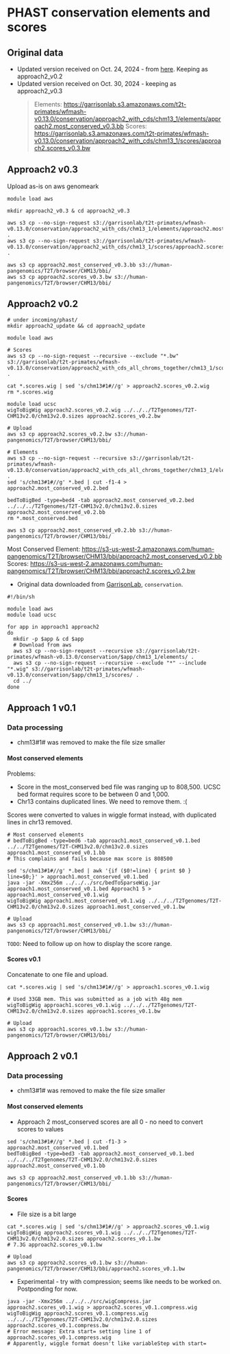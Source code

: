 # PHAST conservation elements and scores

## Original data

* Updated version received on Oct. 24, 2024 - from [here](https://garrisonlab.s3.amazonaws.com/index.html?prefix=t2t-primates/wfmash-v0.13.0/conservation/approach2_with_cds_all_chroms_together/chm13_1/). Keeping as approach2_v0.2
* Updated version received on Oct. 30, 2024 - keeping as approach2_v0.3
  >Elements: https://garrisonlab.s3.amazonaws.com/t2t-primates/wfmash-v0.13.0/conservation/approach2_with_cds/chm13_1/elements/approach2.most_conserved_v0.3.bb
  >Scores: https://garrisonlab.s3.amazonaws.com/t2t-primates/wfmash-v0.13.0/conservation/approach2_with_cds/chm13_1/scores/approach2.scores_v0.3.bw

## Approach2 v0.3
Upload as-is on aws genomeark
```shell
module load aws

mkdir approach2_v0.3 & cd approach2_v0.3

aws s3 cp --no-sign-request s3://garrisonlab/t2t-primates/wfmash-v0.13.0/conservation/approach2_with_cds/chm13_1/elements/approach2.most_conserved_v0.3.bb .
aws s3 cp --no-sign-request s3://garrisonlab/t2t-primates/wfmash-v0.13.0/conservation/approach2_with_cds/chm13_1/scores/approach2.scores_v0.3.bw .

aws s3 cp approach2.most_conserved_v0.3.bb s3://human-pangenomics/T2T/browser/CHM13/bbi/
aws s3 cp approach2.scores_v0.3.bw s3://human-pangenomics/T2T/browser/CHM13/bbi/
```


## Approach2 v0.2
```shell
# under incoming/phast/
mkdir approach2_update && cd approach2_update

module load aws

# Scores
aws s3 cp --no-sign-request --recursive --exclude "*.bw" s3://garrisonlab/t2t-primates/wfmash-v0.13.0/conservation/approach2_with_cds_all_chroms_together/chm13_1/scores/ .

cat *.scores.wig | sed 's/chm13#1#//g' > approach2.scores_v0.2.wig
rm *.scores.wig

module load ucsc
wigToBigWig approach2.scores_v0.2.wig ../../../T2Tgenomes/T2T-CHM13v2.0/chm13v2.0.sizes approach2.scores_v0.2.bw

# Upload
aws s3 cp approach2.scores_v0.2.bw s3://human-pangenomics/T2T/browser/CHM13/bbi/

# Elements
aws s3 cp --no-sign-request --recursive s3://garrisonlab/t2t-primates/wfmash-v0.13.0/conservation/approach2_with_cds_all_chroms_together/chm13_1/elements/ .
sed 's/chm13#1#//g' *.bed | cut -f1-4 > approach2.most_conserved_v0.2.bed

bedToBigBed -type=bed4 -tab approach2.most_conserved_v0.2.bed ../../../T2Tgenomes/T2T-CHM13v2.0/chm13v2.0.sizes approach2.most_conserved_v0.2.bb
rm *.most_conserved.bed

aws s3 cp approach2.most_conserved_v0.2.bb s3://human-pangenomics/T2T/browser/CHM13/bbi/
```
Most Conserved Element: https://s3-us-west-2.amazonaws.com/human-pangenomics/T2T/browser/CHM13/bbi/approach2.most_conserved_v0.2.bb
Scores: https://s3-us-west-2.amazonaws.com/human-pangenomics/T2T/browser/CHM13/bbi/approach2.scores_v0.2.bw

* Original data downloaded from [GarrisonLab](https://garrisonlab.s3.amazonaws.com/index.html?prefix=t2t-primates/wfmash-v0.13.0/), `conservation`.



```shell
#!/bin/sh

module load aws
module load ucsc

for app in approach1 approach2
do
  mkdir -p $app & cd $app
  # Download from aws
  aws s3 cp --no-sign-request --recursive s3://garrisonlab/t2t-primates/wfmash-v0.13.0/conservation/$app/chm13_1/elements/ .
  aws s3 cp --no-sign-request --recursive --exclude "*" --include "*.wig" s3://garrisonlab/t2t-primates/wfmash-v0.13.0/conservation/$app/chm13_1/scores/ .
  cd ../
done
```

## Approach 1 v0.1
### Data processing
* chm13#1# was removed to make the file size smaller

#### Most conserved elements
Problems:
* Score in the most_conserved bed file was ranging up to 808,500. UCSC bed format requires score to be between 0 and 1,000.
* Chr13 contains duplicated lines. We need to remove them. :(

Scores were converted to values in wiggle format instead, with duplicated lines in chr13 removed.

```shell
# Most conserved elements
# bedToBigBed -type=bed6 -tab approach1.most_conserved_v0.1.bed ../../T2Tgenomes/T2T-CHM13v2.0/chm13v2.0.sizes approach1.most_conserved_v0.1.bb
# This complains and fails because max score is 808500

sed 's/chm13#1#//g' *.bed | awk '{if ($0!=line) { print $0 } line=$0;}' > approach1.most_conserved_v0.1.bed
java -jar -Xmx256m ../../../src/bedToSparseWig.jar approach1.most_conserved_v0.1.bed Approach1 5 > approach1.most_conserved_v0.1.wig
wigToBigWig approach1.most_conserved_v0.1.wig ../../../T2Tgenomes/T2T-CHM13v2.0/chm13v2.0.sizes approach1.most_conserved_v0.1.bw

# Upload
aws s3 cp approach1.most_conserved_v0.1.bw s3://human-pangenomics/T2T/browser/CHM13/bbi/
```
`TODO`: Need to follow up on how to display the score range.

#### Scores v0.1
Concatenate to one file and upload.
```shell
cat *.scores.wig | sed 's/chm13#1#//g' > approach1.scores_v0.1.wig

# Used 33GB mem. This was submitted as a job with 48g mem
wigToBigWig approach1.scores_v0.1.wig ../../../T2Tgenomes/T2T-CHM13v2.0/chm13v2.0.sizes approach1.scores_v0.1.bw

# Upload
aws s3 cp approach1.scores_v0.1.bw s3://human-pangenomics/T2T/browser/CHM13/bbi/
```

## Approach 2 v0.1
### Data processing
* chm13#1# was removed to make the file size smaller

#### Most conserved elements
* Approach 2 most_conserved scores are all 0 - no need to convert scores to values

```shell
sed 's/chm13#1#//g' *.bed | cut -f1-3 > approach2.most_conserved_v0.1.bed
bedToBigBed -type=bed3 -tab approach2.most_conserved_v0.1.bed ../../../T2Tgenomes/T2T-CHM13v2.0/chm13v2.0.sizes approach2.most_conserved_v0.1.bb

aws s3 cp approach2.most_conserved_v0.1.bb s3://human-pangenomics/T2T/browser/CHM13/bbi/
```

#### Scores
* File size is a bit large
```shell
cat *.scores.wig | sed 's/chm13#1#//g' > approach2.scores_v0.1.wig
wigToBigWig approach2.scores_v0.1.wig ../../../T2Tgenomes/T2T-CHM13v2.0/chm13v2.0.sizes approach2.scores_v0.1.bw
# 7.3G approach2.scores_v0.1.bw

# Upload
aws s3 cp approach2.scores_v0.1.bw s3://human-pangenomics/T2T/browser/CHM13/bbi/approach2.scores_v0.1.bw
```

* Experimental - try with compression; seems like needs to be worked on. Postponding for now.
```shell
java -jar -Xmx256m ../../../src/wigCompress.jar approach2.scores_v0.1.wig > approach2.scores_v0.1.compress.wig
wigToBigWig approach2.scores_v0.1.compress.wig ../../../T2Tgenomes/T2T-CHM13v2.0/chm13v2.0.sizes approach2.scores_v0.1.compress.bw
# Error message: Extra start= setting line 1 of approach2.scores_v0.1.compress.wig
# Apparently, wiggle format doesn't like variableStep with start=
```
